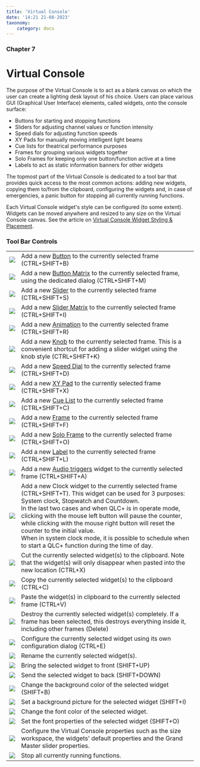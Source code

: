 ```yaml
---
title: 'Virtual Console'
date: '14:21 21-08-2023'
taxonomy:
    category: docs
---
```


<style>
    #chapter p {
        text-align: left;
    }
</style>
### Chapter 7

# Virtual Console

The purpose of the Virtual Console is to act as a blank canvas on which the user can create a lighting desk layout of his choice. Users can place various GUI (Graphical User Interface) elements, called widgets, onto the console surface:

* Buttons for starting and stopping functions
* Sliders for adjusting channel values or function intensity
* Speed dials for adjusting function speeds
* XY Pads for manually moving intelligent light beams
* Cue lists for theatrical performance purposes
* Frames for grouping various widgets together
* Solo Frames for keeping only one button/function active at a time
* Labels to act as static information banners for other widgets

The topmost part of the Virtual Console is dedicated to a tool bar that provides quick access to the most common actions: adding new widgets, copying them to/from the clipboard, configuring the widgets and, in case of emergencies, a panic button for stopping all currently running functions.

Each Virtual Console widget's style can be configured (to some extent). Widgets can be moved anywhere and resized to any size on the Virtual Console canvas. See the article on [Virtual Console Widget Styling & Placement](styling-and-placement).

### Tool Bar Controls

|     |     |
| --- | --- |
| ![](/basics/button.png) | Add a new [Button](button) to the currently selected frame (CTRL+SHIFT+B) |
| ![](/basics/buttonmatrix.png) | Add a new [Button Matrix](button-matrix) to the currently selected frame, using the dedicated dialog (CTRL+SHIFT+M) |
| ![](/basics/slider.png) | Add a new [Slider](slider) to the currently selected frame (CTRL+SHIFT+S) |
| ![](/basics/slidermatrix.png) | Add a new [Slider Matrix](slider-matrix) to the currently selected frame (CTRL+SHIFT+I) |
| ![](/basics/rgbmatrix.png) | Add a new [Animation](animation) to the currently selected frame (CTRL+SHIFT+R) |
| ![](/basics/knob.png) | Add a new [Knob](slider) to the currently selected frame. This is a convenient shortcut for adding a slider widget using the knob style (CTRL+SHIFT+K) |
| ![](/basics/speed.png) | Add a new [Speed Dial](speed-dial) to the currently selected frame (CTRL+SHIFT+D) |
| ![](/basics/xypad.png) | Add a new [XY Pad](xy-pad) to the currently selected frame (CTRL+SHIFT+X) |
| ![](/basics/cuelist.png) | Add a new [Cue List](cue-list) to the currently selected frame (CTRL+SHIFT+C) |
| ![](/basics/frame.png) | Add a new [Frame](frame) to the currently selected frame (CTRL+SHIFT+F) |
| ![](/basics/soloframe.png) | Add a new [Solo Frame](solo-frame) to the currently selected frame (CTRL+SHIFT+O) |
| ![](/basics/label.png) | Add a new [Label](label) to the currently selected frame (CTRL+SHIFT+L) |
| ![](/basics/audioinput.png) | Add a new [Audio triggers](audio-triggers) widget to the currently selected frame (CTRL+SHIFT+A) |
| ![](/basics/clock.png) | Add a new Clock widget to the currently selected frame (CTRL+SHIFT+T). This widget can be used for 3 purposes: System clock, Stopwatch and Countdown.  <br>In the last two cases and when QLC+ is in operate mode, clicking with the mouse left button will pause the counter, while clicking with the mouse right button will reset the counter to the initial value.  <br>When in system clock mode, it is possible to schedule when to start a QLC+ function during the time of day. |
| ![](/basics/editcut.png) | Cut the currently selected widget(s) to the clipboard. Note that the widget(s) will only disappear when pasted into the new location (CTRL+X) |
| ![](/basics/editcopy.png) | Copy the currently selected widget(s) to the clipboard (CTRL+C) |
| ![](/basics/editpaste.png) | Paste the widget(s) in clipboard to the currently selected frame (CTRL+V) |
| ![](/basics/editdelete.png) | Destroy the currently selected widget(s) completely. If a frame has been selected, this destroys everything inside it, including other frames (Delete) |
| ![](/basics/edit.png) | Configure the currently selected widget using its own configuration dialog (CTRL+E) |
| ![](/basics/editclear.png) | Rename the currently selected widget(s). |
| ![](/basics/up.png) | Bring the selected widget to front (SHIFT+UP) |
| ![](/basics/down.png) | Send the selected widget to back (SHIFT+DOWN) |
| ![](/basics/color.png) | Change the background color of the selected widget (SHIFT+B) |
| ![](/basics/image.png) | Set a background picture for the selected widget (SHIFT+I) |
| ![](/basics/fontcolor.png) | Change the font color of the selected widget. |
| ![](/basics/fonts.png) | Set the font properties of the selected widget (SHIFT+O) |
| ![](/basics/configure.png) | Configure the Virtual Console properties such as the size workspace, the widgets' default properties and the Grand Master slider properties. |
| ![](/basics/panic.png) | Stop all currently running functions. |